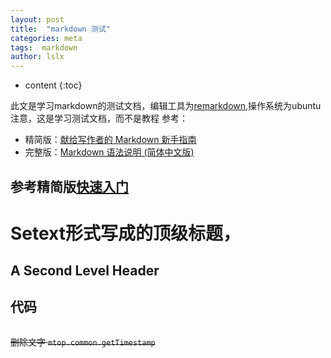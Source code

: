 ```yaml
---
layout: post
title:  "markdown 测试"
categories: meta
tags:  markdown
author: lslx
---
```


* content
{:toc}

此文是学习markdown的测试文档，编辑工具为[remarkdown](http://remarkableapp.github.io/linux.html),操作系统为ubuntu
注意，这是学习测试文档，而不是教程
参考：

-  精简版：[献给写作者的 Markdown 新手指南](http://www.jianshu.com/p/q81RER)
-  完整版：[Markdown 语法说明 (简体中文版)](http://wowubuntu.com/markdown/)

## 参考精简版[快速入门](http://wowubuntu.com/markdown/basic.html)

Setext形式写成的顶级标题，
=
A Second Level Header
-

## 代码


```js

```

<del>删除文字 `mtop.common.getTimestamp` </del>
